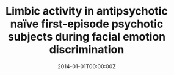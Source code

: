 ---
title: "Limbic activity in antipsychotic naïve first-episode psychotic subjects during facial emotion discrimination"
authors:
- Daniel Bergé
- Susana Carmona
- Purificación Salgado
- Mariana Rovira
- Antoni Bulbena
- Óscar Vilarroya
date: "2014-01-01T00:00:00Z"
doi: ""
publishDate: "2014-01-01T00:00:00Z"
publication_types: ["2"]
publication: "In *Eur ArchPsychiatry Clin. Neurosci*"
tags:
- Otros
featured: false
links:
- name: Enlace al artículo
  url: https://pubmed.ncbi.nlm.nih.gov/24258969/
---